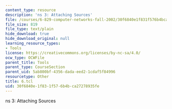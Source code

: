 ```yaml
---
content_type: resource
description: 'ns 3: Attaching Sources'
file: /courses/6-829-computer-networks-fall-2002/30f6840e1f831f576b4bca27278935fe_6.tcl
file_size: 819
file_type: text/plain
hide_download: true
hide_download_original: null
learning_resource_types:
- Tools
license: https://creativecommons.org/licenses/by-nc-sa/4.0/
ocw_type: OCWFile
parent_title: Tools
parent_type: CourseSection
parent_uid: 5ab800bf-4356-dada-eed2-1cdaf5f84996
resourcetype: Other
title: 6.tcl
uid: 30f6840e-1f83-1f57-6b4b-ca27278935fe
---
```

ns 3: Attaching Sources